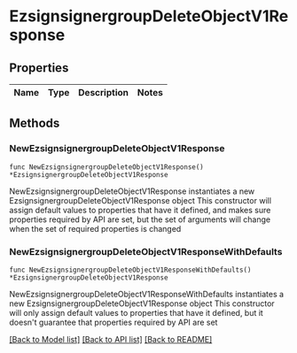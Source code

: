 # EzsignsignergroupDeleteObjectV1Response

## Properties

Name | Type | Description | Notes
------------ | ------------- | ------------- | -------------

## Methods

### NewEzsignsignergroupDeleteObjectV1Response

`func NewEzsignsignergroupDeleteObjectV1Response() *EzsignsignergroupDeleteObjectV1Response`

NewEzsignsignergroupDeleteObjectV1Response instantiates a new EzsignsignergroupDeleteObjectV1Response object
This constructor will assign default values to properties that have it defined,
and makes sure properties required by API are set, but the set of arguments
will change when the set of required properties is changed

### NewEzsignsignergroupDeleteObjectV1ResponseWithDefaults

`func NewEzsignsignergroupDeleteObjectV1ResponseWithDefaults() *EzsignsignergroupDeleteObjectV1Response`

NewEzsignsignergroupDeleteObjectV1ResponseWithDefaults instantiates a new EzsignsignergroupDeleteObjectV1Response object
This constructor will only assign default values to properties that have it defined,
but it doesn't guarantee that properties required by API are set


[[Back to Model list]](../README.md#documentation-for-models) [[Back to API list]](../README.md#documentation-for-api-endpoints) [[Back to README]](../README.md)


